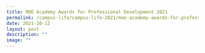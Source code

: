 ```yaml
---
title: MOE Academy Awards for Professional Development 2021
permalink: /campus-life/campus-life-2021/moe-academy-awards-for-professional-development-2021/
date: 2021-10-12
layout: post
description: ""
image: ""
---
```

